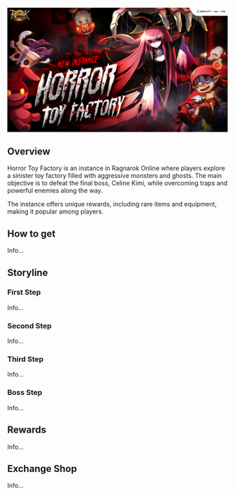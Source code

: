 ![HTF](img/HTF/HTF.jpg)

## Overview


Horror Toy Factory is an instance in Ragnarok Online where players explore a sinister toy factory filled with aggressive monsters and ghosts. The main objective is to defeat the final boss, Celine Kimi, while overcoming traps and powerful enemies along the way.

The instance offers unique rewards, including rare items and equipment, making it popular among players.

## How to get

Info...

## Storyline

### First Step

Info...

### Second Step

Info...

### Third Step

Info...

### Boss Step

Info...

## Rewards

Info...

## Exchange Shop

Info...